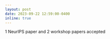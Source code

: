 ```yaml
---
layout: post
date: 2023-09-22 12:59:00-0400
inline: true
---
```


1 NeurIPS paper and 2 workshop papers accepted
